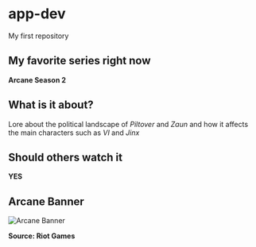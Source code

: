 # app-dev
My first repository

## My favorite series right now
**Arcane Season 2**

## What is it about?
Lore about the political landscape of *Piltover* and *Zaun* and how it affects the main characters such as *VI* and *Jinx*

## Should others watch it
**YES**

## **Arcane Banner**
![Arcane Banner](https://artworks.thetvdb.com/banners/v4/series/371028/icons/60914d0fb6634.png)

**Source: Riot Games**
